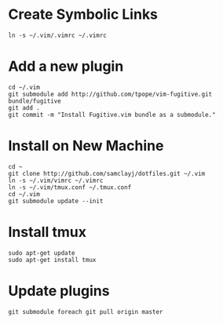 # Create Symbolic Links

	ln -s ~/.vim/.vimrc ~/.vimrc

# Add a new plugin
    
    cd ~/.vim
    git submodule add http://github.com/tpope/vim-fugitive.git bundle/fugitive
    git add .
    git commit -m "Install Fugitive.vim bundle as a submodule."

# Install on New Machine

    cd ~
    git clone http://github.com/samclayj/dotfiles.git ~/.vim
    ln -s ~/.vim/vimrc ~/.vimrc
    ln -s ~/.vim/tmux.conf ~/.tmux.conf
    cd ~/.vim
    git submodule update --init
    
# Install tmux

    sudo apt-get update
    sudo apt-get install tmux

# Update plugins

    git submodule foreach git pull origin master
